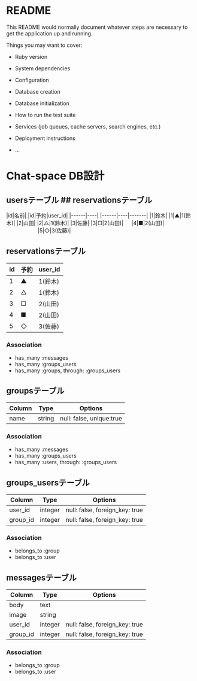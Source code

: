 # README

This README would normally document whatever steps are necessary to get the
application up and running.

Things you may want to cover:

* Ruby version

* System dependencies

* Configuration

* Database creation

* Database initialization

* How to run the test suite

* Services (job queues, cache servers, search engines, etc.)

* Deployment instructions

* ...

# Chat-space DB設計
## usersテーブル             ## reservationsテーブル
|id|名前|                   |id|予約|user_id|
|------|----|              |------|----|-------|
|1|鈴木|                    |1|▲|1(鈴木)|
|2|山田|                    |2|△|1(鈴木)|
|3|佐藤|                    |3|□|2(山田)|
                   　       |4|■|2(山田)|
                   　　　　　　|5|◇|3(佐藤)|
## reservationsテーブル
|id|予約|user_id|
|------|----|-------|
|1|▲|1(鈴木)|
|2|△|1(鈴木)|
|3|□|2(山田)|
|4|■|2(山田)|
|5|◇|3(佐藤)|



### Association
- has_many :messages
- has_many :groups_users 
- has_many  :groups,  through:  :groups_users 

## groupsテーブル
|Column|Type|Options|
|------|----|-------|
|name|string|null: false, unique:true|
### Association
- has_many :messages
- has_many :groups_users
- has_many  :users,  through:  :groups_users

## groups_usersテーブル
|Column|Type|Options|
|------|----|-------|
|user_id|integer|null: false, foreign_key: true|
|group_id|integer|null: false, foreign_key: true|
### Association
- belongs_to :group
- belongs_to :user

## messagesテーブル
|Column|Type|Options|
|------|----|-------|
|body|text||
|image|string||
|user_id|integer|null: false, foreign_key: true|
|group_id|integer|null: false, foreign_key: true|
### Association
- belongs_to :group
- belongs_to :user




